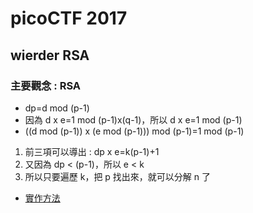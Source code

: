 # picoCTF 2017
## wierder RSA
### 主要觀念 : RSA
* dp=d mod (p-1)
* 因為 d x e=1 mod (p-1)x(q-1)，所以 d x e=1 mod (p-1)
* ((d mod (p-1)) x (e mod (p-1))) mod (p-1)=1 mod (p-1)
1. 前三項可以導出 : dp x e=k(p-1)+1
2. 又因為 dp < (p-1)，所以 e < k
3. 所以只要遍歷 k，把 p 找出來，就可以分解 n 了
* [實作方法](sol.py)

